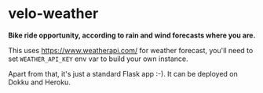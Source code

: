 # velo-weather

**Bike ride opportunity, according to rain and wind forecasts where you are.**

This uses https://www.weatherapi.com/ for weather forecast, you'll need to set `WEATHER_API_KEY` env var to build your own instance.

Apart from that, it's just a standard Flask app :-). It can be deployed on Dokku and Heroku.
